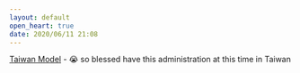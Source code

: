 ```yaml
---
layout: default
open_heart: true
date: 2020/06/11 21:08
---
```


[Taiwan Model](https://youtu.be/EhWIS79Ivfk) - 😭 so blessed have this administration at this time in Taiwan
